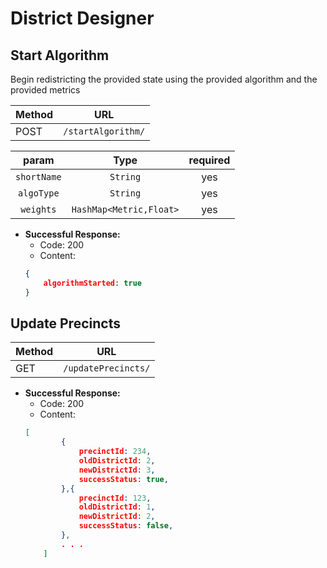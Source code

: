 # District Designer

## Start Algorithm

Begin redistricting the provided state using the provided algorithm and the provided metrics

|Method|URL|
|--|--|
|POST|`/startAlgorithm/`|

|param|Type|required|
|:--:|:--:|:--:|
|`shortName`|`String`|yes|
|`algoType`|`String`|yes|
|`weights`|`HashMap<Metric,Float>`|yes|
- **Successful Response:**
	- Code: 200
	- Content: 
	```json
	{
		algorithmStarted: true
	}
	```

## Update Precincts



|Method|URL|
|--|--|
|GET|`/updatePrecincts/`|

- **Successful Response:**
	- Code: 200
	- Content: 
	```json
	[
            {
                precinctId: 234,
                oldDistrictId: 2,
                newDistrictId: 3,
                successStatus: true,
            },{
                precinctId: 123,
                oldDistrictId: 1,
                newDistrictId: 2,
                successStatus: false,
            },
            . . .
        ]
	```